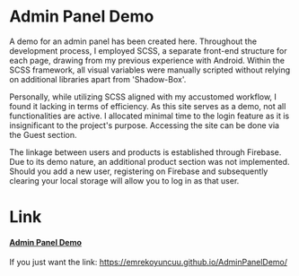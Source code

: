 # Admin Panel Demo

A demo for an admin panel has been created here. Throughout the development process, I employed SCSS, a separate front-end structure for each page, drawing from my previous experience with Android. Within the SCSS framework, all visual variables were manually scripted without relying on additional libraries apart from 'Shadow-Box'.

Personally, while utilizing SCSS aligned with my accustomed workflow, I found it lacking in terms of efficiency. As this site serves as a demo, not all functionalities are active. I allocated minimal time to the login feature as it is insignificant to the project's purpose. Accessing the site can be done via the Guest section.

The linkage between users and products is established through Firebase. Due to its demo nature, an additional product section was not implemented. Should you add a new user, registering on Firebase and subsequently clearing your local storage will allow you to log in as that user.

# Link
#### [Admin Panel Demo](https://emrekoyuncuu.github.io/AdminPanelDemo/)

If you just want the link: https://emrekoyuncuu.github.io/AdminPanelDemo/
